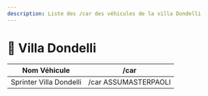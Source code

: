 ```yaml
---
description: Liste des /car des véhicules de la villa Dondelli
---
```


# 🍕 Villa Dondelli

| Nom Véhicule            | /car                 |
| ----------------------- | -------------------- |
| Sprinter Villa Dondelli | /car ASSUMASTERPAOLI |
